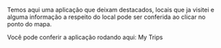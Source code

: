 Temos aqui uma aplicação que deixam destacados, locais que ja visitei e alguma informação a respeito do local pode ser conferida ao clicar no ponto do mapa. 

Você pode conferir a aplicação rodando aqui: <link href="my-trips-tau.vercel.app">My Trips</link>
